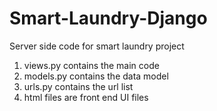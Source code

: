# Smart-Laundry-Django
Server side code for smart laundry project

1. views.py contains the main code
2. models.py contains the data model
3. urls.py contains the url list
4. html files are front end UI files
